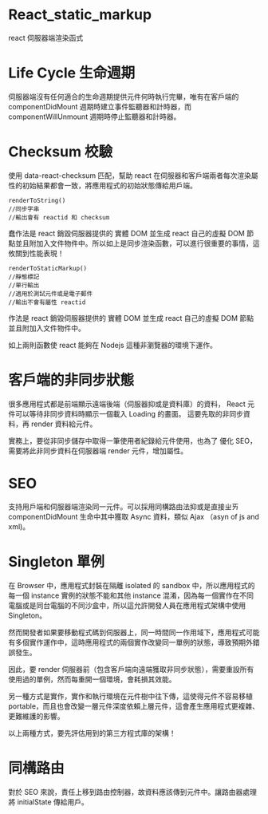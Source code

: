 # React_static_markup
react 伺服器端渲染函式

# Life Cycle 生命週期

伺服器端沒有任何適合的生命週期提供元件何時執行完畢，唯有在客戶端的 componentDidMount 週期時建立事件監聽器和計時器，而 componentWillUnmount 週期時停止監聽器和計時器。

# Checksum 校驗

使用 data-react-checksum 匹配，幫助 react 在伺服器和客戶端兩者每次渲染屬性的初始結果都會一致，將應用程式的初始狀態傳給用戶端。

    renderToString()
    //同步字串
    //輸出會有 reactid 和 checksum

蠢作法是 react 銷毀伺服器提供的 實體 DOM 並生成 react 自己的虛擬 DOM 節點並且附加入文件物件中。所以如上是同步渲染函數，可以進行很重要的事情，這攸關到性能表現！


    renderToStaticMarkup()
    //靜態標記
    //單行輸出
    //適用於測試元件或是電子郵件
    //輸出不會有屬性 reactid
    
作法是 react 銷毀伺服器提供的 實體 DOM 並生成 react 自己的虛擬 DOM 節點並且附加入文件物件中。

如上兩則函數使 react 能夠在 Nodejs 這種非瀏覽器的環境下運作。

# 客戶端的非同步狀態

很多應用程式都是前端顯示遠端後端（伺服器抑或是資料庫）的資料，
React 元件可以等待非同步資料時顯示一個載入 Loading 的畫面。
這要先取的非同步資料，再 render 資料給元件。

實務上，要從非同步儲存中取得一筆使用者紀錄給元件使用，也為了
優化 SEO，需要將此非同步資料在伺服器端 render 元件，增加屬性。

# SEO

支持用戶端和伺服器端渲染同一元件。可以採用同構路由法抑或是直接ㄓㄞ componentDidMount 生命中其中獲取 Async 資料，類似 Ajax （asyn of js and xml)。

# Singleton 單例

在 Browser 中，應用程式封裝在隔離 isolated 的 sandbox 中，所以應用程式的每一個 instance 實例的狀態不能和其他 instance 混淆，因為每一個實作在不同電腦或是同台電腦的不同沙盒中，所以這允許開發人員在應用程式架構中使用 Singleton。

然而開發者如果要移動程式碼到伺服器上，同一時間同一作用域下，應用程式可能有多個實作運作中，這時應用程式的兩個實作改變同一單例的狀態，導致預期外錯誤發生。

因此，要 render 伺服器前（包含客戶端向遠端獲取非同步狀態），需要重設所有使用過的單例，然而每重開一個環境，會耗損其效能。

另一種方式是實作，實作和執行環境在元件樹中往下傳，這使得元件不容易移植 portable，而且也會改變一層元件深度依賴上層元件，這會產生應用程式更複雜、更難維護的影響。

以上兩種方式，要先評估用到的第三方程式庫的架構！

# 同構路由

對於 SEO 來說，責任上移到路由控制器，故資料應該傳到元件中。讓路由器處理將 initialState 傳給用戶。


